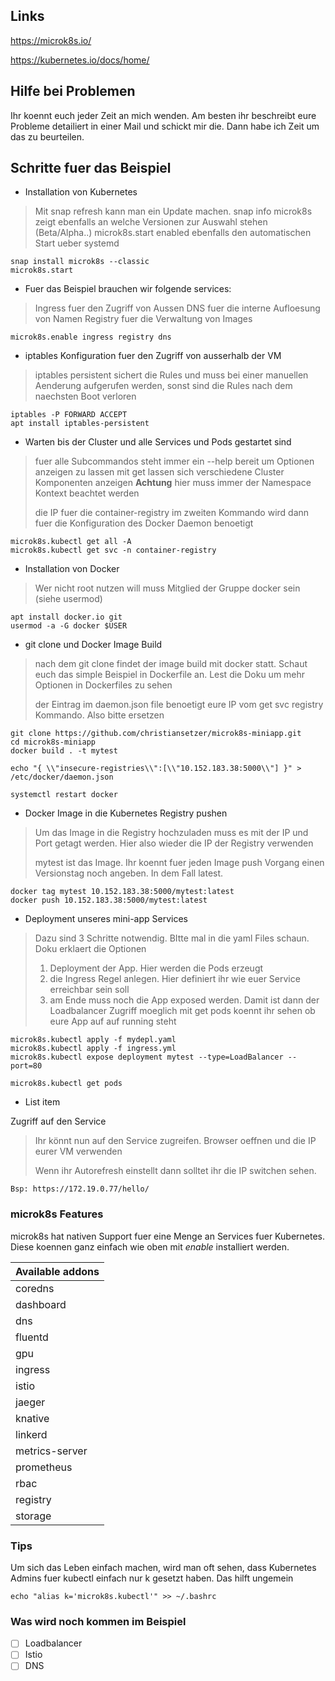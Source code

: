 ## Links
https://microk8s.io/

https://kubernetes.io/docs/home/

## Hilfe bei Problemen
Ihr koennt euch jeder Zeit an mich wenden. Am besten ihr beschreibt eure Probleme detailiert in einer Mail und schickt mir die. Dann habe ich Zeit um das zu beurteilen.

## Schritte fuer das Beispiel

 - Installation von Kubernetes

> Mit snap refresh kann man ein Update machen. snap info microk8s zeigt
> ebenfalls an welche Versionen zur Auswahl stehen (Beta/Alpha..)
> microk8s.start enabled ebenfalls den automatischen Start ueber systemd

    snap install microk8s --classic
    microk8s.start

 - Fuer das Beispiel brauchen wir folgende services:

> Ingress fuer den Zugriff von Aussen
> DNS fuer die interne Aufloesung von Namen
> Registry fuer die Verwaltung von Images

    microk8s.enable ingress registry dns

 - iptables Konfiguration fuer den Zugriff von ausserhalb der VM

> iptables persistent sichert die Rules und muss bei einer manuellen Aenderung aufgerufen werden, sonst sind die Rules nach dem naechsten Boot verloren

    iptables -P FORWARD ACCEPT
    apt install iptables-persistent

- Warten bis der Cluster und alle Services und Pods gestartet sind

> fuer alle Subcommandos steht immer ein --help bereit um Optionen anzeigen zu lassen
> mit get lassen sich verschiedene Cluster Komponenten anzeigen
> **Achtung** hier muss immer der Namespace Kontext beachtet werden
> 
> die IP fuer die container-registry im zweiten Kommando wird dann fuer die Konfiguration des Docker Daemon benoetigt

    microk8s.kubectl get all -A
    microk8s.kubectl get svc -n container-registry

- Installation von Docker

> Wer nicht  root nutzen will muss Mitglied der Gruppe docker sein (siehe usermod)

    apt install docker.io git
    usermod -a -G docker $USER

- git clone und Docker Image Build

> nach dem git clone findet der image build mit docker statt. Schaut euch das simple Beispiel in Dockerfile an. Lest die Doku um mehr Optionen in Dockerfiles zu sehen
>
> der Eintrag im daemon.json file benoetigt eure IP vom get svc registry Kommando. Also bitte ersetzen

    git clone https://github.com/christiansetzer/microk8s-miniapp.git  
    cd microk8s-miniapp
    docker build . -t mytest
    
    echo "{ \\"insecure-registries\\":[\\"10.152.183.38:5000\\"] }" > /etc/docker/daemon.json
    
    systemctl restart docker

 - Docker Image in die Kubernetes Registry pushen

> Um das Image in die Registry hochzuladen muss es mit der IP und Port getagt werden. Hier also wieder die IP der Registry verwenden
> 
> mytest ist das Image. Ihr koennt fuer jeden Image push Vorgang einen Versionstag noch angeben. In dem Fall latest. 

    docker tag mytest 10.152.183.38:5000/mytest:latest
    docker push 10.152.183.38:5000/mytest:latest

 - Deployment unseres mini-app Services
 
> Dazu sind 3 Schritte notwendig. BItte mal in die yaml Files schaun. Doku erklaert die Optionen
> 
> 1. Deployment der App. Hier werden die Pods erzeugt
> 2. die Ingress Regel anlegen. Hier definiert ihr wie euer Service erreichbar sein soll
> 3. am Ende muss noch die App exposed werden. Damit ist dann der Loadbalancer Zugriff moeglich
> mit get pods koennt ihr sehen ob eure App auf auf running steht

    microk8s.kubectl apply -f mydepl.yaml
    microk8s.kubectl apply -f ingress.yml
    microk8s.kubectl expose deployment mytest --type=LoadBalancer --port=80
    
    microk8s.kubectl get pods

 - List item

Zugriff auf den Service
 
> Ihr könnt nun auf den Service zugreifen. Browser oeffnen und die IP eurer VM verwenden
> 
> Wenn ihr Autorefresh einstellt dann solltet ihr die IP switchen sehen.

    Bsp: https://172.19.0.77/hello/


### microk8s Features
microk8s hat nativen Support fuer eine Menge an Services fuer Kubernetes. Diese koennen ganz einfach wie oben mit *enable* installiert werden.

| Available addons | 
|--|
| coredns |
| dashboard |
| dns |
| fluentd |
| gpu |
| ingress |
| istio |
| jaeger |
| knative |
| linkerd |
| metrics-server |
| prometheus |
| rbac |
| registry |
| storage |
 

### Tips 
Um  sich das Leben einfach machen, wird man oft sehen, dass Kubernetes Admins fuer kubectl einfach nur k gesetzt haben. Das hilft ungemein

    echo "alias k='microk8s.kubectl'" >> ~/.bashrc

### Was wird noch kommen im Beispiel

 - [ ] Loadbalancer
 - [ ] Istio
 - [ ] DNS
